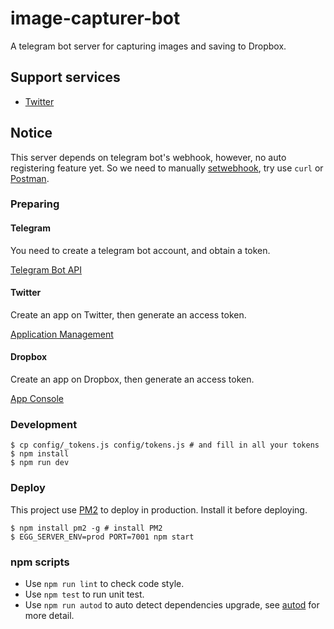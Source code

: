 # image-capturer-bot

A telegram bot server for capturing images and saving to Dropbox.

## Support services

* [Twitter](https://twitter.com)

## Notice

This server depends on telegram bot's webhook, however, no auto registering feature yet. So we need to manually  [setwebhook](https://core.telegram.org/bots/api#setwebhook), try use `curl` or [Postman](https://www.getpostman.com).

### Preparing

#### Telegram

You need to create a telegram bot account, and obtain a token.

[Telegram Bot API](https://core.telegram.org/bots/api)

#### Twitter

Create an app on Twitter, then generate an access token.

[Application Management](https://apps.twitter.com)

#### Dropbox

Create an app on Dropbox, then generate an access token.

[App Console](https://www.dropbox.com/developers/apps)

### Development
```shell
$ cp config/_tokens.js config/tokens.js # and fill in all your tokens
$ npm install
$ npm run dev
```

### Deploy

This project use [PM2](http://pm2.keymetrics.io) to deploy in production. Install it before deploying.

```shell
$ npm install pm2 -g # install PM2
$ EGG_SERVER_ENV=prod PORT=7001 npm start
```

### npm scripts

- Use `npm run lint` to check code style.
- Use `npm test` to run unit test.
- Use `npm run autod` to auto detect dependencies upgrade, see [autod](https://www.npmjs.com/package/autod) for more detail.


[egg]: https://eggjs.org

